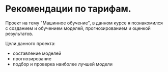 # Рекомендации по тарифам.

Проект на тему "Машинное обучение", в данном курсе я познакомился с созданием и обучением моделей, прогнозированием и оценкой результатов.

Цели данного проекта:
  * составление моделей
  * прогнозирование
  * подбор и проверка наиболее лучшей модели
